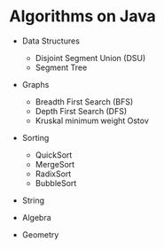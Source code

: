 # Algorithms on Java

- Data Structures
  - Disjoint Segment Union (DSU)
  - Segment Tree
 
- Graphs
  - Breadth First Search (BFS)
  - Depth First Search (DFS)
  - Kruskal minimum weight Ostov
  
- Sorting
  - QuickSort
  - MergeSort
  - RadixSort
  - BubbleSort
  
- String

- Algebra

- Geometry
